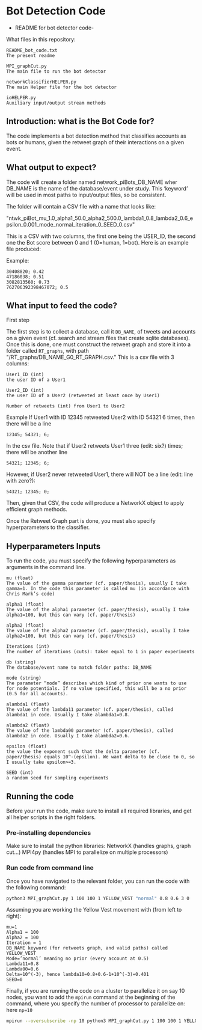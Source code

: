 

# Bot Detection Code

- README for bot detector code-


What files in this repository:


	README_bot_code.txt
	The present readme

	MPI_graphCut.py
	The main file to run the bot detector

	networkClassifierHELPER.py
	The main Helper file for the bot detector

	ioHELPER.py
	Auxiliary input/output stream methods


## Introduction: what is the Bot Code for?

The code implements a bot detection method that classifies accounts as bots or humans, given the retweet graph of their interactions on a given event.

## What output to expect?

The code will create a folder named network_piBots_DB_NAME wher DB_NAME is the name of the database/event under study. This ‘keyword’ will be used in most paths to input/output files, so be consistent.

The folder will contain a CSV file with a name that looks like:

"ntwk_piBot_mu_1.0_alpha1_50.0_alpha2_500.0_lambda1_0.8_lambda2_0.6_epsilon_0.001_mode_normal_iteration_0_SEED_0.csv"

This is a CSV with two columns, the first one being the USER_ID, the second one the Bot score between 0 and 1 (0=human, 1=bot). Here is an example file produced:

Example:

    30408820; 0.42
    47186038; 0.51
    3082813560; 0.73
    762706392398467072; 0.5


## What input to feed the code?

First step

The first step is to collect a database, call it `DB_NAME`, of tweets and accounts on a given event (cf. search and stream files that create sqlite databases). Once this is done, one must construct the retweet graph and store it into a folder called `RT_graphs`, with path "/RT_graphs/DB_NAME_G0_RT_GRAPH.csv." This is a csv file with 3 columns:


    User1_ID (int)
    the user ID of a User1

    User2_ID (int)
    the user ID of a User2 (retweeted at least once by User1)

    Number of retweets (int) from User1 to User2


Example
If User1 with ID 12345 retweeted User2 with ID 54321 6 times, then there will be a line


    12345; 54321; 6;


In the csv file. Note that if User2 retweets User1 three (edit: six?) times; there will be another line


    54321; 12345; 6;


However, if User2 never retweeted User1, there will NOT be a line (edit: line with zero?):


    54321; 12345; 0;


Then, given that CSV, the code will produce a NetworkX object to apply efficient graph methods.

Once the Retweet Graph part is done, you must also specify hyperparameters to the classifier.






## Hyperparameters Inputs

To run the code, you must specify the following hyperparameters as arguments in the command line.


    mu (float)
    The value of the gamma parameter (cf. paper/thesis), usually I take gamma=1. In the code this parameter is called mu (in accordance with Chris Mark’s code)

    alpha1 (float)
    The value of the alpha1 parameter (cf. paper/thesis), usually I take alpha1=100, but this can vary (cf. paper/thesis)

    alpha2 (float)
    The value of the alpha2 parameter (cf. paper/thesis), usually I take alpha2=100, but this can vary (cf. paper/thesis)

    Iterations (int)
    The number of iterations (cuts): taken equal to 1 in paper experiments

    db (string)
    The database/event name to match folder paths: DB_NAME

    mode (string)
    The parameter “mode” describes which kind of prior one wants to use for node potentials. If no value specified, this will be a no prior (0.5 for all accounts).

    alambda1 (float)
    The value of the lambda11 parameter (cf. paper/thesis), called alambda1 in code. Usually I take alambda1=0.8.

    alambda2 (float)
    The value of the lambda00 parameter (cf. paper/thesis), called alambda2 in code. Usually I take alambda2=0.6.

    epsilon (float)
    the value the exponent such that the delta parameter (cf. paper/thesis) equals 10^-(epsilon). We want delta to be close to 0, so I usually take epsilon>=3.

    SEED (int)
    a random seed for sampling experiments


## Running the code

Before your run the code, make sure to install all required libraries, and get all helper scripts in the right folders.

### Pre-installing dependencies

Make sure to install the python libraries:
NetworkX (handles graphs, graph cut…)
MPI4py (handles MPI to parallelize on multiple processors)

### Run code from command line

Once you have navigated to the relevant folder, you can run the code with the following command:

```sh
python3 MPI_graphCut.py 1 100 100 1 YELLOW_VEST "normal" 0.8 0.6 3 0
```


Assuming you are working the Yellow Vest movement with (from left to right):

    mu=1
    Alpha1 = 100
    Alpha2 = 100
    Iteration = 1
    DB_NAME keyword (for retweets graph, and valid paths) called YELLOW_VEST
    Mode=’normal’ meaning no prior (every account at 0.5)
    Lambda11=0.8
    Lambda00=0.6
    Delta=10^(-3), hence lambda10=0.8+0.6-1+10^(-3)=0.401
    SEED=0


Finally, if you are running the code on a cluster to parallelize it on say 10 nodes, you want to add the `mpirun` command at the beginning of the command, where you specify the number of processor to parallelize on: here `np=10`

```sh
mpirun --oversubscribe -np 10 python3 MPI_graphCut.py 1 100 100 1 YELLOW_VEST "normal" 0.8 0.6 3 0
```

